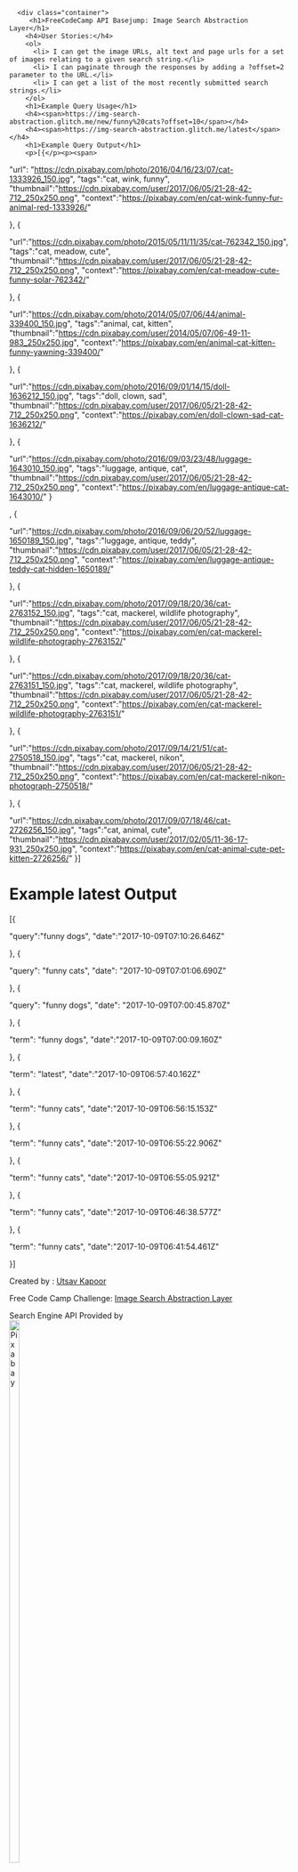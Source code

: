 <!DOCTYPE html>
<html>

   <head>
   </head>

      <div class="container">
         <h1>FreeCodeCamp API Basejump: Image Search Abstraction Layer</h1>
        <h4>User Stories:</h4>
        <ol>
          <li> I can get the image URLs, alt text and page urls for a set of images relating to a given search string.</li>
          <li> I can paginate through the responses by adding a ?offset=2 parameter to the URL.</li>
          <li> I can get a list of the most recently submitted search strings.</li>
        </ol>
        <h1>Example Query Usage</h1>
        <h4><span>https://img-search-abstraction.glitch.me/new/funny%20cats?offset=10</span></h4>
        <h4><span>https://img-search-abstraction.glitch.me/latest</span></h4>
        <h1>Example Query Output</h1>
        <p>[{</p><p><span>
  "url": "https://cdn.pixabay.com/photo/2016/04/16/23/07/cat-1333926_150.jpg",
  "tags":"cat, wink, funny",
  "thumbnail":"https://cdn.pixabay.com/user/2017/06/05/21-28-42-712_250x250.png",
  "context":"https://pixabay.com/en/cat-wink-funny-fur-animal-red-1333926/"
</span></p><p>}, {</p><p><span>
  "url":"https://cdn.pixabay.com/photo/2015/05/11/11/35/cat-762342_150.jpg",
  "tags":"cat, meadow, cute",
  "thumbnail":"https://cdn.pixabay.com/user/2017/06/05/21-28-42-712_250x250.png",
  "context":"https://pixabay.com/en/cat-meadow-cute-funny-solar-762342/"
</span></p><p>}, {</p><p><span>
  "url":"https://cdn.pixabay.com/photo/2014/05/07/06/44/animal-339400_150.jpg",
  "tags":"animal, cat, kitten",
  "thumbnail":"https://cdn.pixabay.com/user/2014/05/07/06-49-11-983_250x250.jpg",
  "context":"https://pixabay.com/en/animal-cat-kitten-funny-yawning-339400/"
</span></p><p>}, {</p><p><span>
  "url":"https://cdn.pixabay.com/photo/2016/09/01/14/15/doll-1636212_150.jpg",
  "tags":"doll, clown, sad",
  "thumbnail":"https://cdn.pixabay.com/user/2017/06/05/21-28-42-712_250x250.png",
  "context":"https://pixabay.com/en/doll-clown-sad-cat-1636212/"
</span></p><p>}, {</p><p><span>
  "url":"https://cdn.pixabay.com/photo/2016/09/03/23/48/luggage-1643010_150.jpg",
  "tags":"luggage, antique, cat",
  "thumbnail":"https://cdn.pixabay.com/user/2017/06/05/21-28-42-712_250x250.png",
  "context":"https://pixabay.com/en/luggage-antique-cat-1643010/"
}</span></p><p>, {</p><p><span>
  "url":"https://cdn.pixabay.com/photo/2016/09/06/20/52/luggage-1650189_150.jpg",
  "tags":"luggage, antique, teddy",
  "thumbnail":"https://cdn.pixabay.com/user/2017/06/05/21-28-42-712_250x250.png",
  "context":"https://pixabay.com/en/luggage-antique-teddy-cat-hidden-1650189/"
</span></p><p>}, {</p><p><span>
  "url":"https://cdn.pixabay.com/photo/2017/09/18/20/36/cat-2763152_150.jpg",
  "tags":"cat, mackerel, wildlife photography",
  "thumbnail":"https://cdn.pixabay.com/user/2017/06/05/21-28-42-712_250x250.png",
  "context":"https://pixabay.com/en/cat-mackerel-wildlife-photography-2763152/"
</span></p><p>}, {</p><p><span>
  "url":"https://cdn.pixabay.com/photo/2017/09/18/20/36/cat-2763151_150.jpg",
  "tags":"cat, mackerel, wildlife photography",
  "thumbnail":"https://cdn.pixabay.com/user/2017/06/05/21-28-42-712_250x250.png",
  "context":"https://pixabay.com/en/cat-mackerel-wildlife-photography-2763151/"
</span></p><p>}, {</p><p><span>
  "url":"https://cdn.pixabay.com/photo/2017/09/14/21/51/cat-2750518_150.jpg",
  "tags":"cat, mackerel, nikon",
  "thumbnail":"https://cdn.pixabay.com/user/2017/06/05/21-28-42-712_250x250.png",
  "context":"https://pixabay.com/en/cat-mackerel-nikon-photograph-2750518/"
</span></p><p>}, {</p><p><span>
  "url":"https://cdn.pixabay.com/photo/2017/09/07/18/46/cat-2726256_150.jpg",
  "tags":"cat, animal, cute",
  "thumbnail":"https://cdn.pixabay.com/user/2017/02/05/11-36-17-931_250x250.jpg",
  "context":"https://pixabay.com/en/cat-animal-cute-pet-kitten-2726256/"
}]</span></p>
        <h1>Example latest Output</h1>
        <p>[{</p><p><span>
  "query":"funny dogs",
  "date":"2017-10-09T07:10:26.646Z"
 </span></p><p>
}, {</p><p><span>
  "query": "funny cats",
  "date": "2017-10-09T07:01:06.690Z"</span></p><p>
}, {</p><p><span>
  "query": "funny dogs",
  "date": "2017-10-09T07:00:45.870Z"</span></p><p>
}, {</p><p><span>
  "term": "funny dogs",
  "date":"2017-10-09T07:00:09.160Z"</span></p><p>
}, {</p><p><span>
  "term": "latest",
  "date":"2017-10-09T06:57:40.162Z"</span></p><p>
}, {</p><p><span>
  "term": "funny cats",
  "date":"2017-10-09T06:56:15.153Z"</span></p><p>
}, {</p><p><span>
  "term": "funny cats",
  "date":"2017-10-09T06:55:22.906Z"</span></p><p>
}, {</p><p><span>
  "term": "funny cats",
  "date":"2017-10-09T06:55:05.921Z"</span></p><p>
}, {</p><p><span>
  "term": "funny cats",
  "date":"2017-10-09T06:46:38.577Z"</span></p><p>
}, {</p><p><span>
  "term": "funny cats",
  "date":"2017-10-09T06:41:54.461Z"</span></p><p>
}]</p>
      </div>
     <footer class="footer">
       <p>Created by : <a href="https://github.com/utsavkapoor" target="_blank">Utsav Kapoor</a></p>
       <p>Free Code Camp Challenge: <a href="https://www.freecodecamp.org/challenges/image-search-abstraction-layer" target="_blank">Image Search Abstraction Layer</a></p>
       <p>Search Engine API Provided by <br><a href="https://pixabay.com/" target="_blank" style="float:left;"><img src="https://pixabay.com/static/img/public/medium_rectangle_a.png" alt="Pixabay" style="height:50%;width:50%;float:left;"></a></p>
     </footer>
   </body>

</html>
